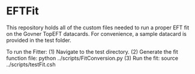 # EFTFit
This repository holds all of the custom files needed to run a proper EFT fit on the Govner TopEFT datacards. For convenience, a sample datacard is provided in the test folder.

To run the Fitter:
(1) Navigate to the test directory.
(2) Generate the fit function file:
python ../scripts/FitConversion.py
(3) Run the fit:
source ../scripts/testFit.csh
